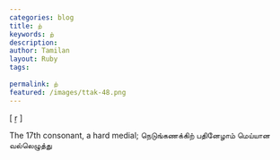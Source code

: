 ```yaml
---
categories: blog
title: ற்
keywords: ற்
description: 
author: Tamilan
layout: Ruby
tags: 
 
permalink: ற்
featured: /images/ttak-48.png
---
```

  
[ ṟ ]  
  
The 17th consonant, a hard medial; நெடுங்கணக்கிற் பதினேழாம் மெய்யான வல்லெழுத்து